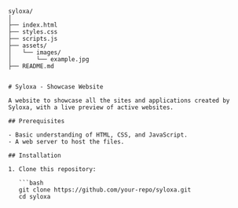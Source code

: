 ```plaintext
syloxa/
│
├── index.html
├── styles.css
├── scripts.js
├── assets/
│   └── images/
│       └── example.jpg
├── README.md


# Syloxa - Showcase Website

A website to showcase all the sites and applications created by Syloxa, with a live preview of active websites.

## Prerequisites

- Basic understanding of HTML, CSS, and JavaScript.
- A web server to host the files.

## Installation

1. Clone this repository:

   ```bash
   git clone https://github.com/your-repo/syloxa.git
   cd syloxa
